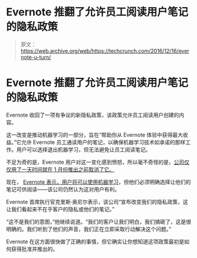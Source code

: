 # Evernote 推翻了允许员工阅读用户笔记的隐私政策

> 原文：<https://web.archive.org/web/https://techcrunch.com/2016/12/16/evernote-u-turn/>

# Evernote 推翻了允许员工阅读用户笔记的隐私政策

Evernote 收回了一项有争议的新隐私政策，该政策允许员工阅读用户创建的内容。

这一改变是推动机器学习的一部分，旨在“帮助你从 Evernote 体验中获得最大收益。”它允许 Evernote 员工通读用户的笔记，以确保机器学习技术如承诺的那样工作。用户可以选择退出机器学习，但无法避免让员工阅读笔记。

不足为奇的是，Evernote 用户对这一变化感到愤怒，所以毫不奇怪的是，[公司仅仅用了一天时间就在 1 月份推出之前取消了它。](https://web.archive.org/web/20230325170112/https://blog.evernote.com/blog/2016/12/15/evernote-revisits-privacy-policy/)

现在， [Evernote 表示，用户将可以使用机器学习](https://web.archive.org/web/20230325170112/https://blog.evernote.com/blog/2016/12/15/evernote-revisits-privacy-policy/)，但他们必须明确选择让他们的笔记可供阅读——该公司仍然认为这对用户有利。

Evernote 首席执行官克里斯·奥尼尔表示，该公司“宣布改变我们的隐私政策，这让我们看起来不在乎客户的隐私或他们的笔记。”

“这不是我们的意图，”他继续说道。“我们的客户让我们明白，我们搞砸了，这是很明确的。我们听到了他们的声音，我们正在立即采取行动解决这个问题。”

Evernote 在这方面很快做了正确的事情，但它确实让你想知道这项政策最初是如何获得批准并推出的。